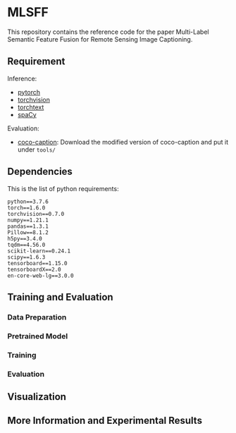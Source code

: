 # MLSFF

This repository contains the reference code for the paper Multi-Label Semantic Feature Fusion for Remote Sensing Image Captioning.

## Requirement

Inference:

- [pytorch](http://pytorch.org/)
- [torchvision](https://github.com/pytorch/vision)
- [torchtext](https://github.com/pytorch/text)
- [spaCy](https://github.com/explosion/spaCy)

Evaluation:

- [coco-caption](https://github.com/jiasenlu/coco-caption): Download the modified version of coco-caption and put it under `tools/`

## Dependencies
This is the list of python requirements:
```
python==3.7.6
torch==1.6.0
torchvision==0.7.0
numpy==1.21.1
pandas==1.3.1
Pillow==8.1.2
h5py==3.4.0
tqdm==4.56.0
scikit-learn==0.24.1
scipy==1.6.3
tensorboard==1.15.0
tensorboardX==2.0
en-core-web-lg==3.0.0
```
## Training and Evaluation
### Data Preparation

### Pretrained Model

### Training

### Evaluation

## Visualization

## More Information and Experimental Results

